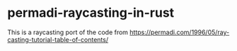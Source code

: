 # permadi-raycasting-in-rust
This is a raycasting port of the code from https://permadi.com/1996/05/ray-casting-tutorial-table-of-contents/
